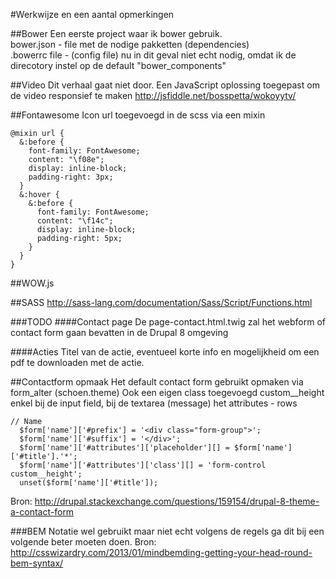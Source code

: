 #Werkwijze en een aantal opmerkingen

##Bower
Een eerste project waar ik bower gebruik.   
bower.json - file met de nodige pakketten (dependencies)  
.bowerrc file - (config file) nu in dit geval niet echt nodig, omdat ik de direcotory instel op de 
default "bower_components"

##Video
Dit verhaal gaat niet door.
Een JavaScript oplossing toegepast om de video responsief te maken http://jsfiddle.net/bosspetta/wokoyytv/ 

##Fontawesome
Icon url toegevoegd in de scss via een mixin
```
@mixin url {
  &:before {
    font-family: FontAwesome;
    content: "\f08e";
    display: inline-block;
    padding-right: 3px;
  }
  &:hover {
    &:before {
      font-family: FontAwesome;
      content: "\f14c";
      display: inline-block;
      padding-right: 5px;
    }
  }
}
```

##WOW.js


##SASS
http://sass-lang.com/documentation/Sass/Script/Functions.html


###TODO
####Contact page
De page-contact.html.twig zal het webform of contact form gaan bevatten in de Drupal 8 omgeving

####Acties
Titel van de actie, eventueel korte info en mogelijkheid om een pdf te downloaden met de actie.

##Contactform opmaak
Het default contact form gebruikt opmaken via form_alter (schoen.theme)
Ook een eigen class toegevoegd custom__height enkel bij de input field, bij de textarea (message)
het attributes - rows
```
// Name
  $form['name']['#prefix'] = '<div class="form-group">';
  $form['name']['#suffix'] = '</div>';
  $form['name']['#attributes']['placeholder'][] = $form['name']['#title'].'*';
  $form['name']['#attributes']['class'][] = 'form-control custom__height';
  unset($form['name']['#title']);
```
Bron: http://drupal.stackexchange.com/questions/159154/drupal-8-theme-a-contact-form

###BEM
Notatie wel gebruikt maar niet echt volgens de regels ga dit bij een volgende beter moeten doen.
Bron: 
http://csswizardry.com/2013/01/mindbemding-getting-your-head-round-bem-syntax/

  

